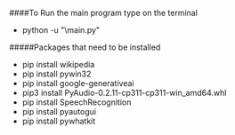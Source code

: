 ####To Run the main program type on the terminal
- python -u "\main.py"

#####Packages that need to be installed

- pip install wikipedia
- pip install pywin32
- pip install google-generativeai
- pip3 install PyAudio-0.2.11-cp311-cp311-win_amd64.whl
- pip install SpeechRecognition
- pip install pyautogui
- pip install pywhatkit
